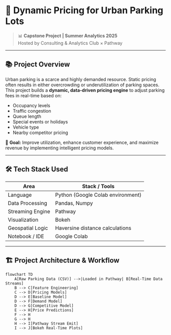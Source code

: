 # 🚗 Dynamic Pricing for Urban Parking Lots

> 📊 **Capstone Project | Summer Analytics 2025**  
> Hosted by Consulting & Analytics Club × Pathway

---

## 📚 Project Overview

Urban parking is a scarce and highly demanded resource. Static pricing often results in either overcrowding or underutilization of parking spaces.  
This project builds a **dynamic, data-driven pricing engine** to adjust parking fees in real-time based on:

- Occupancy levels
- Traffic congestion
- Queue length
- Special events or holidays
- Vehicle type
- Nearby competitor pricing

🎯 **Goal:** Improve utilization, enhance customer experience, and maximize revenue by implementing intelligent pricing models.

---

## 🛠️ Tech Stack Used

| Area             | Stack / Tools                                  |
|-------------------|-----------------------------------------------|
| Language          | Python (Google Colab environment)             |
| Data Processing   | Pandas, Numpy                                 |
| Streaming Engine  | Pathway                                       |
| Visualization     | Bokeh                                          |
| Geospatial Logic  | Haversine distance calculations               |
| Notebook / IDE    | Google Colab                                  |

---

## 🏗️ Project Architecture & Workflow

```mermaid
flowchart TD
    A[Raw Parking Data (CSV)] -->|Loaded in Pathway| B[Real-Time Data Streams]
    B --> C[Feature Engineering]
    C --> D[Pricing Models]
    D --> E[Baseline Model]
    D --> F[Demand Model]
    D --> G[Competitive Model]
    E --> H[Price Predictions]
    F --> H
    G --> H
    H --> I[Pathway Stream Emit]
    I --> J[Bokeh Real-Time Plots]
